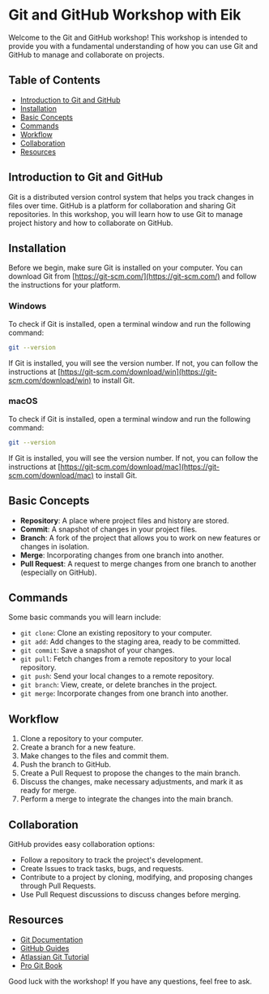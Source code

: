 # Git and GitHub Workshop with Eik

Welcome to the Git and GitHub workshop! This workshop is intended to provide you with a fundamental understanding of how you can use Git and GitHub to manage and collaborate on projects.

## Table of Contents

- [Introduction to Git and GitHub](#introduction-to-git-and-github)
- [Installation](#installation)
- [Basic Concepts](#basic-concepts)
- [Commands](#commands)
- [Workflow](#workflow)
- [Collaboration](#collaboration)
- [Resources](#resources)

## Introduction to Git and GitHub

Git is a distributed version control system that helps you track changes in files over time. GitHub is a platform for collaboration and sharing Git repositories. In this workshop, you will learn how to use Git to manage project history and how to collaborate on GitHub.

## Installation

Before we begin, make sure Git is installed on your computer. You can download Git from [https://git-scm.com/](https://git-scm.com/) and follow the instructions for your platform.

### Windows
To check if Git is installed, open a terminal window and run the following command:
```bash
git --version
```
If Git is installed, you will see the version number. If not, you can follow the instructions at [https://git-scm.com/download/win](https://git-scm.com/download/win) to install Git.

### macOS
To check if Git is installed, open a terminal window and run the following command:
```bash
git --version
```
If Git is installed, you will see the version number. If not, you can follow the instructions at [https://git-scm.com/download/mac](https://git-scm.com/download/mac) to install Git.

## Basic Concepts

- **Repository**: A place where project files and history are stored.
- **Commit**: A snapshot of changes in your project files.
- **Branch**: A fork of the project that allows you to work on new features or changes in isolation.
- **Merge**: Incorporating changes from one branch into another.
- **Pull Request**: A request to merge changes from one branch to another (especially on GitHub).

## Commands

Some basic commands you will learn include:

- `git clone`: Clone an existing repository to your computer.
- `git add`: Add changes to the staging area, ready to be committed.
- `git commit`: Save a snapshot of your changes.
- `git pull`: Fetch changes from a remote repository to your local repository.
- `git push`: Send your local changes to a remote repository.
- `git branch`: View, create, or delete branches in the project.
- `git merge`: Incorporate changes from one branch into another.

## Workflow

1. Clone a repository to your computer.
2. Create a branch for a new feature.
3. Make changes to the files and commit them.
4. Push the branch to GitHub.
5. Create a Pull Request to propose the changes to the main branch.
6. Discuss the changes, make necessary adjustments, and mark it as ready for merge.
7. Perform a merge to integrate the changes into the main branch.

## Collaboration

GitHub provides easy collaboration options:

- Follow a repository to track the project's development.
- Create Issues to track tasks, bugs, and requests.
- Contribute to a project by cloning, modifying, and proposing changes through Pull Requests.
- Use Pull Request discussions to discuss changes before merging.

## Resources

- [Git Documentation](https://git-scm.com/doc)
- [GitHub Guides](https://guides.github.com/)
- [Atlassian Git Tutorial](https://www.atlassian.com/git/tutorials)
- [Pro Git Book](https://git-scm.com/book/en/v2)

Good luck with the workshop! If you have any questions, feel free to ask.
